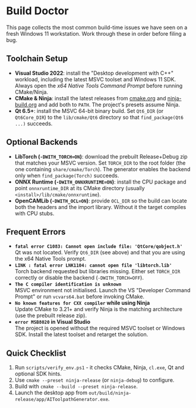# Build Doctor

This page collects the most common build-time issues we have seen on a fresh Windows 11 workstation. Work through these in order before filing a bug.

## Toolchain Setup
- **Visual Studio 2022**: install the "Desktop development with C++" workload, including the latest MSVC toolset and Windows 11 SDK. Always open the *x64 Native Tools Command Prompt* before running CMake/Ninja.
- **CMake & Ninja**: install the latest releases from [cmake.org](https://cmake.org) and [ninja-build.org](https://ninja-build.org) and add both to `PATH`. The project's presets assume Ninja.
- **Qt 6.5+**: install the MSVC 64-bit binary build. Set `Qt6_DIR` (or `Qt6Core_DIR`) to the `lib/cmake/Qt6` directory so that `find_package(Qt6 ...)` succeeds.

## Optional Backends
- **LibTorch (`-DWITH_TORCH=ON`)**: download the prebuilt Release+Debug zip that matches your MSVC version. Set `TORCH_DIR` to the root folder (the one containing `share/cmake/Torch`). The generator enables the backend only when `find_package(Torch)` succeeds.
- **ONNX Runtime (`-DWITH_ONNXRUNTIME=ON`)**: install the CPU package and point `onnxruntime_DIR` at its CMake directory (usually `<install>/lib/cmake/onnxruntime`).
- **OpenCAMLib (`-DWITH_OCL=ON`)**: provide `OCL_DIR` so the build can locate both the headers and the import library. Without it the target compiles with CPU stubs.

## Frequent Errors
- **`fatal error C1083: Cannot open include file: 'QtCore/qobject.h'`**  
  Qt was not located. Verify `Qt6_DIR` (see above) and that you are using the x64 Native Tools prompt.
- **`LINK : fatal error LNK1104: cannot open file 'libtorch.lib'`**  
  Torch backend requested but libraries missing. Either set `TORCH_DIR` correctly or disable the backend (`-DWITH_TORCH=OFF`).
- **`The C compiler identification is unknown`**  
  MSVC environment not initialised. Launch the VS "Developer Command Prompt" or run `vcvars64.bat` before invoking CMake.
- **`No known features for CXX compiler` while using Ninja**  
  Update CMake to 3.21+ and verify Ninja is the matching architecture (use the prebuilt release zip).
- **`error MSB8020` in Visual Studio**  
  The project is opened without the required MSVC toolset or Windows SDK. Install the latest toolset and retarget the solution.

## Quick Checklist
1. Run `scripts/verify_env.ps1` - it checks CMake, Ninja, `cl.exe`, Qt and optional SDK hints.
2. Use `cmake --preset ninja-release` (or `ninja-debug`) to configure.
3. Build with `cmake --build --preset ninja-release`.
4. Launch the desktop app from `out/build/ninja-release/app/AIToolpathGenerator.exe`.
